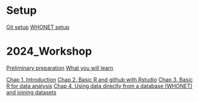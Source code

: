 <!-- 
https://norwegianveterinaryinstitute.github.io/INIKA/ 
-->

# Setup

[Git setup](./detail_git_setup/detailed_git_setup.html)
[WHONET setup](./whonet_tutorial/WHONET_usage.html)

# 2024_Workshop

[Preliminary preparation](./202411_Rworkshop/0_Before_we_meet.html)
[What you will learn](./202411_Rworkshop/0_Training_program.html)

[Chap 1. Introduction](./202411_Rworkshop/1_Introduction.html)
[Chap 2. Basic R and github with Rstudio](./202411_Rworkshop/2_Basic_R_github.html)
[Chap 3. Basic R for data analysis](./202411_Rworkshop/3_basic_data_analysis.html)
[Chap 4. Using data directly from a database (WHONET) and joining datasets](./202411_Rworkshop/4_join_whonet.html)
